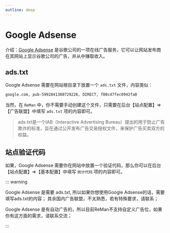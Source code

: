 ```yaml
---
outline: deep
---
```



# Google Adsense

介绍：[Google Adsense](https://adsense.google.com/start/) 是谷歌公司的一项在线广告服务，它可以让网站发布商在其网站上显示谷歌公司的广告，并从中赚取收入。



## ads.txt

Google Adsense 需要在网站根目录下放置一个 `ads.txt` 文件，内容类似：

```txt
google.com, pub-5992841380729226, DIRECT, f08c47fec0942fa0
```

当然，在 `ReMan` 中，你不需要手动创建这个文件，只需要在后台【站点配置】=>【广告联盟】中填写 `ads.txt` 项的内容即可。

> ads.txt是一个IAB（Interactive Advertising Bureau）提出的用于防止广告欺诈的标准，旨在通过公开发布广告交易授权文件，来保护广告买卖双方的权益。

## 站点验证代码

如果，Google Adsense 需要你在网站中放置一个验证代码，那么你可以在后台【站点配置】=>【基本配置】中填写 `统计代码` 项的内容即可。


::: warning

Google Adsense 是需要 ads.txt, 所以如果你想使用Google Adsense的话，需要填写ads.txt的内容； 其余国内广告联盟，不太熟悉，若有特殊要求，请联系；

Google Adsense 是有自动广告的，所以目前ReMan不支持自定义广告位，如果你有这方面的需求，请联系交流；

:::
